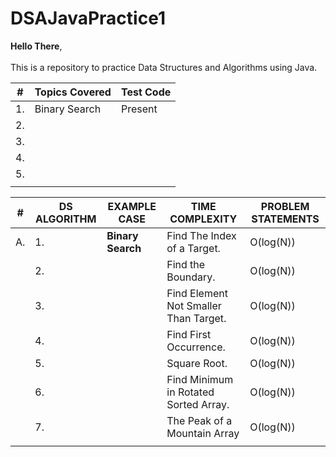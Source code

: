 # DSAJavaPractice1

**Hello There**, <br><br>
This is a repository to practice Data Structures and Algorithms using Java.

| # | Topics Covered | Test Code
|-|-|-|
| 1.| Binary Search | Present |
| 2. |||
| 3. |||
| 4. |||
| 5. |||
||||

| # | DS ALGORITHM | EXAMPLE CASE | TIME COMPLEXITY | PROBLEM STATEMENTS |
|-|-|-|-|-|
| A. | 1. | **Binary Search** | Find The Index of a Target. | O(log(N)) | Given a sorted array of integers and an integer called target, find the element that equals the target and return its index. |
|    | 2. || Find the Boundary. | O(log(N)) | Find integer's index | An array of boolean values is divided into two sections: the left section consists of all false, and the right section consists of all true. Find the boundary of the right section, i.e. the index of the first true element. If there is no true element, return -1. |
|    | 3. || Find Element Not Smaller Than Target. | O(log(N)) | Given an array of integers sorted in increasing order and a target, find the index of the first element in the array that is larger or equal to the target. Assume that it is guaranteed to find a satisfying number. |
|    | 4. || Find First Occurrence. | O(log(N)) | Given a sorted array of integers and a target integer, find the first occurrence of the target and return its index. Return *-1* if the target is not in the array. |
|    | 5. || Square Root. | O(log(N)) | Given an integer, find its square root without using the built-in square root function. Only return the integer part (truncate the decimals). |
|    | 6. || Find Minimum in Rotated Sorted Array. | O(log(N)) | A sorted array was rotated at an unknown pivot. For example, * [10, 20, 30, 40, 50] * becomes * [30, 40, 50, 10, 20] *. Find the index of the minimum element in this array.
|    | 7. || The Peak of a Mountain Array| O(log(N)) | A mountain array is defined as an array that: <br> 1. Has at least 3 elements. <br> 2. Has an element with the largest value called the “peak”, at an index k. The array elements monotonically increase from the first element to A[k], and then monotonically decreases from A[k + 1] to the last element of the array. Thus creating a “mountain” of numbers. <br> Find the index of the peak element. Assume there are no duplicates. |
||||||